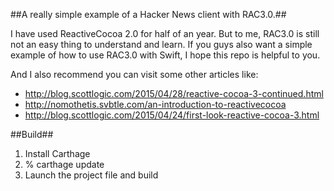 ##A really simple example of a Hacker News client with RAC3.0.##

I have used ReactiveCocoa 2.0 for half of an year. But to me, RAC3.0 is still not an easy thing to understand and learn. If you guys also want a simple example of how to use RAC3.0 with Swift, I hope this repo is helpful to you. 

And I also recommend you can visit some other articles like:

- http://blog.scottlogic.com/2015/04/28/reactive-cocoa-3-continued.html
- http://nomothetis.svbtle.com/an-introduction-to-reactivecocoa
- http://blog.scottlogic.com/2015/04/24/first-look-reactive-cocoa-3.html


##Build##

1. Install Carthage 
2. % carthage update
3. Launch the project file and build

